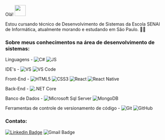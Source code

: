 Olá! <img src="https://raw.githubusercontent.com/kaueMarques/kaueMarques/master/hi.gif" width="35px">

Estou cursando técnico de Desenvolvimento de Sistemas da Escola SENAI de Informática, atualmente morando e estudando em São Paulo. 🤹‍♂️

### Sobre meus conhecimentos na área de desenvolvimento de sistemas:

Linguagens - ![C#](https://img.shields.io/badge/C%23-239120?style=flat-square&logo=c-sharp&logoColor=white)   ![JS](https://img.shields.io/badge/JavaScript-F7DF1E?style=flat-square&logo=javascript&logoColor=white)

IDE's - ![VS](https://img.shields.io/badge/Visual_Studio-5C2D91?style=flat-square&logo=visual%20studio&logoColor=white)   ![VS Code](https://img.shields.io/badge/Visual_Studio_Code-0078D4?style=flat-square&logo=visual%20studio%20code&logoColor=white)

Front-End - ![HTML5](https://img.shields.io/badge/-HTML5-%23E44D27?style=flat-square&logo=html5&logoColor=ffffff)   ![CSS3](https://img.shields.io/badge/-CSS3-%231572B6?style=flat-square&logo=css3)   ![React](https://img.shields.io/badge/React-20232A?style=flat-square&logo=react&logoColor=61DAFB)   ![React Native](https://img.shields.io/badge/React_Native-20232A?style=flat-square&logo=react&logoColor=white)

Back-End - ![.NET Core](https://img.shields.io/badge/.NET-5C2D91?style=flat-square&logo=.net&logoColor=white)

Banco de Dados - ![Microsoft Sql Server](https://img.shields.io/badge/-Sql%20Server-CC2927?style=flat-square&logo=microsoft-sql-server&logoColor=ffffff)   ![MongoDB](https://img.shields.io/badge/MongoDB-4EA94B?style=flat-square&logo=mongodb&logoColor=white)

Ferramentas de controle de versionamento de código - ![Git](https://img.shields.io/badge/Git-F05032?style=flat-square&logo=git&logoColor=white)   ![GitHub](https://img.shields.io/badge/GitHub-100000?style=flat-square&logo=github&logoColor=white)


### Contato:

[![Linkedin Badge](https://img.shields.io/badge/-Lucas%20Apolinário-%231572B6?style=flat-square&logo=Linkedin&logoColor=white&link=https://www.linkedin.com/in/luqonhas/)](https://www.linkedin.com/in/luqonhas/)   ![Gmail Badge](https://img.shields.io/badge/-apolinariodev@gmail.com-CC2927?style=flat-square&logo=Gmail&logoColor=white)


